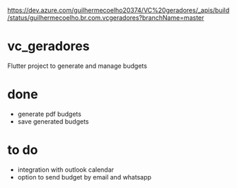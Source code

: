 https://dev.azure.com/guilhermecoelho20374/VC%20geradores/_apis/build/status/guilhermecoelho.br.com.vcgeradores?branchName=master
# vc_geradores

Flutter project to generate and manage budgets

# done

- generate pdf budgets
- save generated budgets

# to do

- integration with outlook calendar
- option to send budget by email and whatsapp


